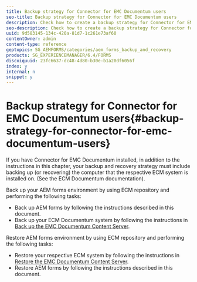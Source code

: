 ```yaml
---
title: Backup strategy for Connector for EMC Documentum users
seo-title: Backup strategy for Connector for EMC Documentum users
description: Check how to create a backup strategy for Connector for EMC Documentum users.
seo-description: Check how to create a backup strategy for Connector for EMC Documentum users.
uuid: 9d583145-134c-420a-81d7-1c261e73af60
contentOwner: admin
content-type: reference
geptopics: SG_AEMFORMS/categories/aem_forms_backup_and_recovery
products: SG_EXPERIENCEMANAGER/6.4/FORMS
discoiquuid: 23fc6637-dc48-4d80-b30e-b1a20df6056f
index: y
internal: n
snippet: y
---
```


# Backup strategy for Connector for EMC Documentum users{#backup-strategy-for-connector-for-emc-documentum-users}

If you have Connector for EMC Documentum installed, in addition to the instructions in this chapter, your backup and recovery strategy must include backing up (or recovering) the computer that the respective ECM system is installed on. (See the ECM Documentum documentation).

Back up your AEM forms environment by using ECM repository and performing the following tasks:

* Back up AEM forms by following the instructions described in this document.
* Back up your ECM Documentum system by following the instructions in [Back up the EMC Documentum Content Server](../../../forms/using/admin-help/backing-recovering-emc-documentum-repository.md#back-up-the-emc-documentum-content-server).

Restore AEM forms environment by using ECM repository and performing the following tasks:

* Restore your respective ECM system by following the instructions in [Restore the EMC Documentum Content Server](../../../forms/using/admin-help/backing-recovering-emc-documentum-repository.md#restore-the-emc-documentum-content-server).
* Restore AEM forms by following the instructions described in this document.

